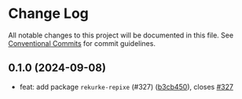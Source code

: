 # Change Log

All notable changes to this project will be documented in this file.
See [Conventional Commits](https://conventionalcommits.org) for commit guidelines.

## 0.1.0 (2024-09-08)

* feat: add package `rekurke-repixe` (#327) ([b3cb450](https://github.com/RShirohara/unified-webnovel/commit/b3cb450)), closes [#327](https://github.com/RShirohara/unified-webnovel/issues/327)
